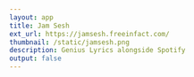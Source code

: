 ```yaml
---
layout: app
title: Jam Sesh
ext_url: https://jamsesh.freeinfact.com/
thumbnail: /static/jamsesh.png
description: Genius Lyrics alongside Spotify
output: false
---
```


